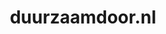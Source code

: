 ---
layout: post
title:  "duurzaamdoor.nl"
internal_url:  "/dutchgov/duurzaamdoor.nl.html"
categories: dutchgov
---
